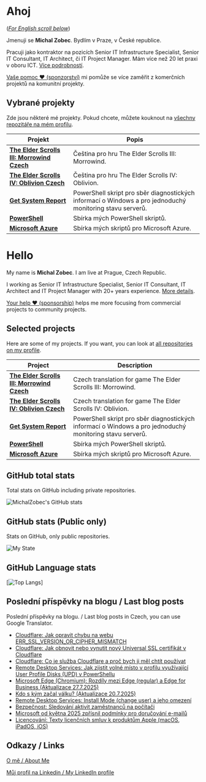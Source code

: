 # Ahoj

<a name="documenttitle"></a>

([*For English scroll below*](#english "For English scroll below"))

Jmenuji se **Michal Zobec**. Bydlím v Praze, v České republice.

Pracuji jako kontraktor na pozicích Senior IT Infrastructure Specialist, Senior IT Consultant, IT Architect, či IT Project Manager. Mám více než 20 let praxi v oboru ICT. [Více podrobností](MichalZobec-About.md).

[Vaše pomoc :heart: (sponzorství)](https://www.patreon.com/michalzobec) mi pomůže se více zaměřit z komerčních projektů na komunitní projekty.

## Vybrané projekty

Zde jsou některé mé projekty. Pokud chcete, můžete kouknout na [všechny repozitáře na mém profilu](https://github.com/michalzobec?tab=repositories).

| Projekt | Popis |
| --- | --- |
| **[The Elder Scrolls III: Morrowind Czech](https://github.com/michalzobec/TES3-Morrowind-cesky)** | Čeština pro hru The Elder Scrolls III: Morrowind. |
| **[The Elder Scrolls IV: Oblivion Czech](https://github.com/michalzobec/TES4-Oblivion-cesky)** | Čeština pro hru The Elder Scrolls IV: Oblivion. |
| **[Get System Report](https://github.com/michalzobec/Get-SystemReport)** | PowerShell skript pro sběr diagnostických informací o Windows a pro jednoduchý monitoring stavu serverů. |
| **[PowerShell](https://github.com/michalzobec/PowerShell)** | Sbírka mých PowerShell skriptů. |
| **[Microsoft Azure](https://github.com/michalzobec/microsoft-azure)** | Sbírka mých skriptů pro Microsoft Azure. |

<a name="english"></a>

# Hello

My name is **Michal Zobec**. I am live at Prague, Czech Republic.

I working as Senior IT Infrastructure Specialist, Senior IT Consultant, IT Architect and IT Project Manager with 20+ years experience. [More details](MichalZobec-About.md#english).

[Your help :heart: (sponsorship)](https://www.patreon.com/michalzobec) helps me more focusing from commercial projects to community projects.

## Selected projects

Here are some of my projects. If you want, you can look at [all repositories on my profile](https://github.com/michalzobec?tab=repositories).

| Project | Description |
| --- | --- |
| **[The Elder Scrolls III: Morrowind Czech](https://github.com/michalzobec/TES3-Morrowind-cesky)** | Czech translation for game The Elder Scrolls III: Morrowind. |
| **[The Elder Scrolls IV: Oblivion Czech](https://github.com/michalzobec/TES4-Oblivion-cesky)** | Czech translation for game The Elder Scrolls IV: Oblivion. |
| **[Get System Report](https://github.com/michalzobec/Get-SystemReport)** | PowerShell skript pro sběr diagnostických informací o Windows a pro jednoduchý monitoring stavu serverů. |
| **[PowerShell](https://github.com/michalzobec/PowerShell)** | Sbírka mých PowerShell skriptů. |
| **[Microsoft Azure](https://github.com/michalzobec/microsoft-azure)** | Sbírka mých skriptů pro Microsoft Azure. |

## GitHub total stats

Total stats on GitHub including private repositories.

![MichalZobec's GitHub stats](https://github-readme-stats.vercel.app/api?username=michalzobec&count_private=true&show_icons=true)


## GitHub stats (Public only)

Stats on GitHub, only public repositories.

![My State](https://github-readme-stats.vercel.app/api?username=michalzobec&show_icons=true)

## GitHub Language stats

[![Top Langs](https://github-readme-stats.vercel.app/api/top-langs/?username=michalzobec&langs_count=10&layout=compact)]

## Poslední příspěvky na blogu / Last blog posts

Poslední příspěvky na blogu. / Last blog posts in Czech, you can use Google Translator.

<!-- BLOG-POST-LIST:START -->
- [Cloudflare: Jak opravit chybu na webu ERR_SSL_VERSION_OR_CIPHER_MISMATCH](https://www.michalzobec.cz/cloudflare-jak-opravit-chybu-na-webu-err_ssl_version_or_cipher_mismatch-9743)
- [Cloudflare: Jak obnovit nebo vynutit nový Universal SSL certifikát v Cloudflare](https://www.michalzobec.cz/cloudflare-jak-obnovit-nebo-vynutit-novy-universal-ssl-certifikat-v-cloudflare-9748)
- [Cloudflare: Co je služba Cloudflare a proč bych ji měl chtít používat](https://www.michalzobec.cz/cloudflare-co-je-sluzba-cloudflare-a-proc-bych-ji-mel-chtit-pouzivat-9747)
- [Remote Desktop Services: Jak zjistit volné místo v profilu využívající User Profile Disks &lpar;UPD&rpar; v PowerShellu](https://www.michalzobec.cz/remote-desktop-services-jak-zjistit-volne-misto-v-profilu-vyuzivajici-user-profile-disks-upd-v-powershellu-9740)
- [Microsoft Edge &lpar;Chromium&rpar;: Rozdíly mezi Edge &lpar;regular&rpar; a Edge for Business &lpar;Aktualizace 27.7.2025&rpar;](https://www.michalzobec.cz/microsoft-edge-chromium-rozdily-mezi-edge-regular-a-edge-for-business-8413)
- [Kdo s kým začal válku? &lpar;Aktualizace 20.7.2025&rpar;](https://www.michalzobec.cz/kdo-s-kym-zacal-valku-9673)
- [Remote Desktop Services: Install Mode &lpar;change user&rpar; a jeho omezení](https://www.michalzobec.cz/remote-desktop-services-install-mode-change-user-a-jeho-omezeni-9732)
- [Bezpečnost: Sledování aktivit zaměstnanců na počítači](https://www.michalzobec.cz/bezpecnost-sledovani-aktivit-zamestnancu-na-pocitaci-9366)
- [Microsoft od května 2025 zpřísnil podmínky pro doručování e-mailů](https://www.michalzobec.cz/microsoft-od-kvetna-2025-zprisnil-podminky-pro-dorucovani-e-mailu-9720)
- [Licencování: Texty licenčních smluv k produktům Apple &lpar;macOS, iPadOS, iOS&rpar;](https://www.michalzobec.cz/licencovani-texty-licencnich-smluv-k-produktum-apple-macos-ipados-ios-9717)
<!-- BLOG-POST-LIST:END -->

## Odkazy / Links

[O mě / About Me](https://zob.ec/mylinktree)

[Můj profil na Linkedin / My LinkedIn profile](https://zob.ec/mylinkedin)
